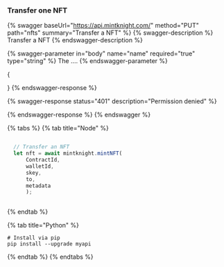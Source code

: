 
### Transfer one NFT

{% swagger baseUrl="https://api.mintknight.com/" method="PUT" path="nfts" summary="Transfer a NFT" %} {% swagger-description %} Transfer a NFT {% endswagger-description %}

{% swagger-parameter in="body" name="name" required="true" type="string" %} The .... {% endswagger-parameter %}


{
   
}
{% endswagger-response %}

{% swagger-response status="401" description="Permission denied" %}

{% endswagger-response %} {% endswagger %}



{% tabs %}
{% tab title="Node" %}
```javascript

  // Transfer an NFT
  let nft = await mintknight.mintNFT(
      ContractId,
      walletId,
      skey,
      to,
      metadata      
      );
   
```
{% endtab %}

{% tab title="Python" %}
```
# Install via pip
pip install --upgrade myapi
```
{% endtab %}
{% endtabs %}
